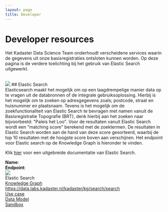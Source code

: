 ```yaml
---
layout: page
title: Developer
---
```


<link rel="stylesheet" href="/assets/css/developer.css">

# Developer resources

Het Kadaster Data Science Team onderhoudt verscheidene services waarin de gegevens uit onze basisregistraties ontsloten kunnen worden. Op deze pagina is de verdere toelichting bij het gebruik van Elastic Search uitgewerkt.

<br/>

<img class="developerpageIcon" src="/assets/images/elastic-search-logo.png">
## Elastic Search
<br>
Elasticsearch maakt het mogelijk om op een laagdrempelige manier data op te vragen uit de databronnen of de integrale gebruiksoplossing. Hierbij is het mogelijk om te zoeken op adresgegevens zoals; postcode, straat en huisnummer en plaatsnaam. Tevens is het mogelijk om de zoekfunctionaliteit van Elastic Search te bevragen met namen vanuit de Basisregistratie Topografie (BRT), denk hierbij aan het zoeken naar bijvoorbeeld: "Paleis het Loo". Voor de resultaten vanuit Elastic Search wordt een "matching score" berekend met de zoektermen. De resultaten in Elastic Search worden aan de hand van deze score gesorteerd, waarbij de top 10 resultaten met de hoogste score boven aan verschijnen. Het endpoint voor Elastic search op de Knowledge Graph is hieronder te vinden.

<br/>

Klik <a href="https://www.elastic.co/guide/en/elasticsearch/reference/current/search-your-data.html">hier</a> voor een uitgebreide documentatie van Elastic Search.

<div class="endpointContainer mobileHidden">
    <div><b>Name</b>:</div>
    <div><b>Endpoint</b>:</div>
    <div></div>
    <div></div>
    <div></div>
</div>

<div class="endpointContainer">
    <div class="endpointContainer_title mobileSpan">
        <img class="endpointContainerTitle_image" src="/assets/images/elastic-search-logo.png">
        <div>
            <div class="endpointContainerTitle_maintext">Elastic Search</div>
            <div class="endpointContainerTitle_subtext"><a href="https://data.labs.kadaster.nl/kadaster/kg/">Knowledge Graph</a></div>
        </div>
    </div>
    <div class="mobileSpan"><a href="https://data.labs.kadaster.nl/kadaster/kg/search/search">https://data.labs.kadaster.nl/kadaster/kg/search/search</a></div>
    <div class="endpointContainer_center"><a href="/cases/integralegebruiksoplossing">Use case</a></div>
    <div class="endpointContainer_center"><a href="https://kadaster.wvr.io/sdo-target-model/home">Data Model</a></div>
    <div class="endpointContainer_center"><a href="https://data.labs.kadaster.nl/kadaster/kg/search/search">Sandbox</a></div>
</div>

